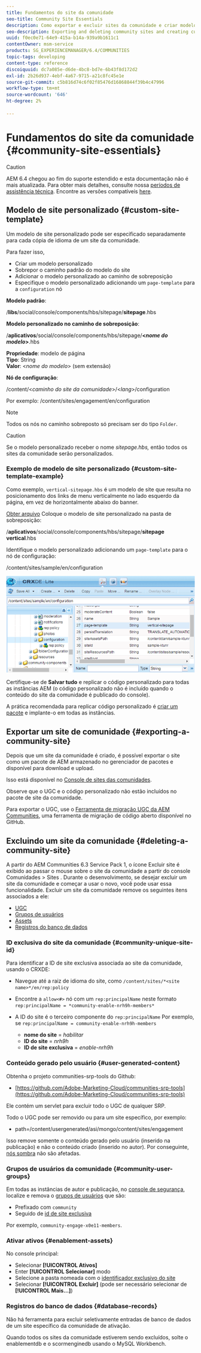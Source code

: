 ```yaml
---
title: Fundamentos do site da comunidade
seo-title: Community Site Essentials
description: Como exportar e excluir sites da comunidade e criar modelos de site personalizados
seo-description: Exporting and deleting community sites and creating custom site templates
uuid: f0ec0e71-64e9-415a-b14a-939a9b1611c1
contentOwner: msm-service
products: SG_EXPERIENCEMANAGER/6.4/COMMUNITIES
topic-tags: developing
content-type: reference
discoiquuid: dc7a085e-d6de-4bc8-bd7e-6b43f8d172d2
exl-id: 2b26d937-4ebf-4a67-9715-a21c8fc45e1e
source-git-commit: c5b816d74c6f02f85476d16868844f39b4c47996
workflow-type: tm+mt
source-wordcount: '646'
ht-degree: 2%

---
```


# Fundamentos do site da comunidade {#community-site-essentials}

>[!CAUTION]
>
>AEM 6.4 chegou ao fim do suporte estendido e esta documentação não é mais atualizada. Para obter mais detalhes, consulte nossa [períodos de assistência técnica](https://helpx.adobe.com/br/support/programs/eol-matrix.html). Encontre as versões compatíveis [here](https://experienceleague.adobe.com/docs/).

## Modelo de site personalizado {#custom-site-template}

Um modelo de site personalizado pode ser especificado separadamente para cada cópia de idioma de um site da comunidade.

Para fazer isso,

* Criar um modelo personalizado
* Sobrepor o caminho padrão do modelo do site
* Adicionar o modelo personalizado ao caminho de sobreposição
* Especifique o modelo personalizado adicionando um `page-template` para a `configuration` nó

**Modelo padrão**:

/**libs**/social/console/components/hbs/sitepage/**sitepage**.hbs

**Modelo personalizado no caminho de sobreposição**:

/**aplicativos**/social/console/components/hbs/sitepage/**&lt;*nome do modelo*>**.hbs

**Propriedade**: modelo de página\
**Tipo**: String\
**Valor**: &lt;*nome do modelo*> (sem extensão)

**Nó de configuração**:

/content/&lt;*caminho do site da comunidade*>/&lt;*lang*>/configuration

Por exemplo: /content/sites/engagement/en/configuration

>[!NOTE]
>
>Todos os nós no caminho sobreposto só precisam ser do tipo `Folder`.

>[!CAUTION]
>
>Se o modelo personalizado receber o nome *sitepage.hbs,* então todos os sites da comunidade serão personalizados.

### Exemplo de modelo de site personalizado {#custom-site-template-example}

Como exemplo, `vertical-sitepage.hbs` é um modelo de site que resulta no posicionamento dos links de menu verticalmente no lado esquerdo da página, em vez de horizontalmente abaixo do banner.

[Obter arquivo](assets/vertical-sitepage.hbs)
Coloque o modelo de site personalizado na pasta de sobreposição:

/**aplicativos**/social/console/components/hbs/sitepage/**sitepage vertical**.hbs

Identifique o modelo personalizado adicionando um `page-template` para o nó de configuração:

/content/sites/sample/en/configuration

![chlimage_1-80](assets/chlimage_1-80.png)

Certifique-se de **Salvar tudo** e replicar o código personalizado para todas as instâncias AEM (o código personalizado não é incluído quando o conteúdo do site da comunidade é publicado do console).

A prática recomendada para replicar código personalizado é [criar um pacote](../../help/sites-administering/package-manager.md#creating-a-new-package) e implante-o em todas as instâncias.

## Exportar um site de comunidade {#exporting-a-community-site}

Depois que um site da comunidade é criado, é possível exportar o site como um pacote de AEM armazenado no gerenciador de pacotes e disponível para download e upload.

Isso está disponível no [Console de sites das comunidades](sites-console.md#exporting-the-site).

Observe que o UGC e o código personalizado não estão incluídos no pacote de site da comunidade.

Para exportar o UGC, use o [Ferramenta de migração UGC da AEM Communities](https://github.com/Adobe-Marketing-Cloud/communities-ugc-migration), uma ferramenta de migração de código aberto disponível no GitHub.

## Excluindo um site da comunidade {#deleting-a-community-site}

A partir do AEM Communities 6.3 Service Pack 1, o ícone Excluir site é exibido ao passar o mouse sobre o site da comunidade a partir do console Comunidades > Sites . Durante o desenvolvimento, se desejar excluir um site da comunidade e começar a usar o novo, você pode usar essa funcionalidade. Excluir um site da comunidade remove os seguintes itens associados a ele:

* [UGC](#user-generated-content)
* [Grupos de usuários](#community-user-groups)
* [Assets](#enablement-assets)
* [Registros do banco de dados](#database-records)

### ID exclusiva do site da comunidade {#community-unique-site-id}

Para identificar a ID de site exclusiva associada ao site da comunidade, usando o CRXDE:

* Navegue até a raiz de idioma do site, como `/content/sites/*<site name>*/en/rep:policy`

* Encontre a `allow<#>` nó com um `rep:principalName` neste formato `rep:principalName = *community-enable-nrh9h-members*`

* A ID do site é o terceiro componente do `rep:principalName`
Por exemplo, se 
`rep:principalName = community-enable-nrh9h-members`

   * **nome do site** = *habilitar*
   * **ID do site** = *nrh9h*
   * **ID de site exclusiva** = *enable-nrh9h*

### Conteúdo gerado pelo usuário {#user-generated-content}

Obtenha o projeto communities-srp-tools do Github:

* [https://github.com/Adobe-Marketing-Cloud/communities-srp-tools](https://github.com/Adobe-Marketing-Cloud/communities-srp-tools)

Ele contém um servlet para excluir todo o UGC de qualquer SRP.

Todo o UGC pode ser removido ou para um site específico, por exemplo:

* path=/content/usergenerated/asi/mongo/content/sites/engagement

Isso remove somente o conteúdo gerado pelo usuário (inserido na publicação) e não o conteúdo criado (inserido no autor). Por conseguinte, [nós sombra](srp.md#shadownodes) não são afetadas.

### Grupos de usuários da comunidade {#community-user-groups}

Em todas as instâncias de autor e publicação, no [console de segurança](../../help/sites-administering/security.md), localize e remova o [grupos de usuários](users.md) que são:

* Prefixado com `community`
* Seguido de [id de site exclusiva](#community-unique-site-id)

Por exemplo, `community-engage-x0e11-members`.

### Ativar ativos {#enablement-assets}

No console principal:

* Selecionar **[!UICONTROL Ativos]**
* Enter **[!UICONTROL Selecionar]** modo
* Selecione a pasta nomeada com o [identificador exclusivo do site](#community-unique-site-id)
* Selecionar **[!UICONTROL Excluir]** (pode ser necessário selecionar de **[!UICONTROL Mais...]**)

### Registros do banco de dados {#database-records}

Não há ferramenta para excluir seletivamente entradas de banco de dados de um site específico da comunidade de ativação.

Quando todos os sites da comunidade estiverem sendo excluídos, solte o enablementdb e o scormenginedb usando o MySQL Workbench.
